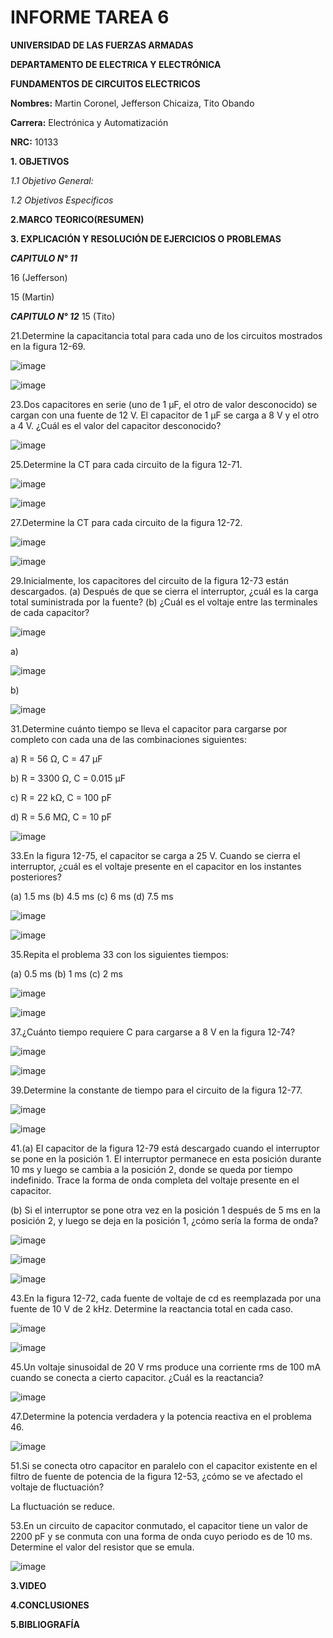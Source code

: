 # INFORME TAREA 6

**UNIVERSIDAD DE LAS FUERZAS ARMADAS**

**DEPARTAMENTO DE ELECTRICA Y ELECTRÓNICA**

**FUNDAMENTOS DE CIRCUITOS ELECTRICOS**

**Nombres:** Martin Coronel, Jefferson Chicaiza, Tito Obando 

**Carrera:** Electrónica y Automatización 

**NRC:** 10133

**1. OBJETIVOS**

*1.1 Objetivo General:* 

*1.2 Objetivos Especificos*

**2.MARCO TEORICO(RESUMEN)**

**3. EXPLICACIÓN Y RESOLUCIÓN DE EJERCICIOS O PROBLEMAS**

***CAPITULO N° 11***

16 (Jefferson)

15 (Martin) 

***CAPITULO N° 12***
15 (Tito)

21.Determine la capacitancia total para cada uno de los circuitos mostrados en la figura 12-69.

![image](https://user-images.githubusercontent.com/94098157/149427566-9b46b308-1a5a-45e9-8889-0c9574d022e9.png)

![image](https://user-images.githubusercontent.com/94098157/149429179-423da4f2-c01c-4590-8ee1-f7c231be5706.png)

23.Dos capacitores en serie (uno de 1 µF, el otro de valor desconocido) se cargan con una fuente de 12 V. El capacitor de 1 µF se carga a 8 V y el otro a 4 V. ¿Cuál es el valor del capacitor desconocido?

![image](https://user-images.githubusercontent.com/94098157/149432826-e87d44c2-8be8-4c5e-af62-147fd34bb434.png)

25.Determine la CT para cada circuito de la figura 12-71.

![image](https://user-images.githubusercontent.com/94098157/149432936-62330e7f-deca-4d86-aa06-4c75516a47b3.png)

![image](https://user-images.githubusercontent.com/94098157/149434389-611b2e62-1906-408a-8042-d343c369c93c.png)

27.Determine la CT para cada circuito de la figura 12-72.

![image](https://user-images.githubusercontent.com/94098157/149434557-78eb8851-7fff-4eca-b1b4-07dc5aa292ea.png)

![image](https://user-images.githubusercontent.com/94098157/149439667-24d1543d-9acd-4615-985b-92bccb543d23.png)

29.Inicialmente, los capacitores del circuito de la figura 12-73 están descargados.
(a) Después de que se cierra el interruptor, ¿cuál es la carga total suministrada por la fuente?
(b) ¿Cuál es el voltaje entre las terminales de cada capacitor?

![image](https://user-images.githubusercontent.com/94098157/149440171-e9d63bc0-1727-4665-99ae-9150a16424cd.png)

a)

![image](https://user-images.githubusercontent.com/94098157/149441188-3f205e8e-6dfe-42ea-b425-6ec217c2cbdc.png)

b)

![image](https://user-images.githubusercontent.com/94098157/149442207-7a358caa-0250-4e46-b427-a67ae9d7d50e.png)


31.Determine cuánto tiempo se lleva el capacitor para cargarse por completo con cada una de las combinaciones siguientes:

a) R = 56 Ω, C = 47 µF

b) R = 3300 Ω, C = 0.015 µF

c) R = 22 kΩ, C = 100 pF

d) R = 5.6 MΩ, C = 10 pF

![image](https://user-images.githubusercontent.com/94098157/149453518-98c9e3a3-eaf6-4112-b5cf-218470639e4c.png)

33.En la figura 12-75, el capacitor se carga a 25 V. Cuando se cierra el interruptor, ¿cuál es el voltaje presente en el capacitor en los instantes posteriores?

(a) 1.5 ms (b) 4.5 ms (c) 6 ms (d) 7.5 ms

![image](https://user-images.githubusercontent.com/94098157/149445248-c9d9ea16-5c41-4567-ac36-a3b7af9a451e.png)

![image](https://user-images.githubusercontent.com/94098157/149455437-c4f20ad0-4eeb-427e-a325-e76948fe15ad.png)

35.Repita el problema 33 con los siguientes tiempos:

(a) 0.5 ms (b) 1 ms (c) 2 ms

![image](https://user-images.githubusercontent.com/94098157/149445248-c9d9ea16-5c41-4567-ac36-a3b7af9a451e.png)

![image](https://user-images.githubusercontent.com/94098157/149455770-78d867b1-a787-4f33-89c2-932ae18e9860.png)

37.¿Cuánto tiempo requiere C para cargarse a 8 V en la figura 12-74?

![image](https://user-images.githubusercontent.com/94098157/149455876-6d45bc7b-869d-4707-ad62-0d1df8f08d4a.png)

![image](https://user-images.githubusercontent.com/94098157/149456602-cf13929b-9f0e-45ec-b60d-8924ed2dc665.png)

39.Determine la constante de tiempo para el circuito de la figura 12-77.

![image](https://user-images.githubusercontent.com/94098157/149446081-37727e4e-cf6f-48b5-b9bc-9776cfab39e4.png)

![image](https://user-images.githubusercontent.com/94098157/149457418-dc71d12f-a015-4aa8-b43d-79741d4bfd17.png)

41.(a) El capacitor de la figura 12-79 está descargado cuando el interruptor se pone en la posición 1. El interruptor permanece en esta posición durante 10 ms y luego se cambia a la posición 2, donde se queda por tiempo indefinido. Trace la forma de onda completa del voltaje presente en el capacitor.

(b) Si el interruptor se pone otra vez en la posición 1 después de 5 ms en la posición 2, y luego se deja en la posición 1, ¿cómo sería la forma de onda?

![image](https://user-images.githubusercontent.com/94098157/149447019-1de06d27-e838-40d5-9af0-a071817ab65b.png)

![image](https://user-images.githubusercontent.com/94098157/149447245-141e7ac3-69d0-418b-8dcc-ba57b4dfcb98.png)

![image](https://user-images.githubusercontent.com/94098157/149447281-2fcb3a4c-6ff1-44ec-99c1-093f587fd1c9.png)


43.En la figura 12-72, cada fuente de voltaje de cd es reemplazada por una fuente de 10 V de 2 kHz. Determine la reactancia total en cada caso.

![image](https://user-images.githubusercontent.com/94098157/149447980-08ea71dd-9117-497f-9303-16700a6e0825.png)

![image](https://user-images.githubusercontent.com/94098157/149449447-5806887b-8027-455d-b31a-2d2e168d586c.png)

45.Un voltaje sinusoidal de 20 V rms produce una corriente rms de 100 mA cuando se conecta a cierto capacitor. ¿Cuál es la reactancia?

![image](https://user-images.githubusercontent.com/94098157/149450054-6b94d846-54b1-4767-b2ba-e291a7ca89bf.png)

47.Determine la potencia verdadera y la potencia reactiva en el problema 46.

![image](https://user-images.githubusercontent.com/94098157/149451774-0f007bc8-a9f5-4f8f-8345-2445768230ef.png)

51.Si se conecta otro capacitor en paralelo con el capacitor existente en el filtro de fuente de potencia de la figura 12-53, ¿cómo se ve afectado el voltaje de fluctuación?

La fluctuación se reduce.

53.En un circuito de capacitor conmutado, el capacitor tiene un valor de 2200 pF y se conmuta con una forma de onda cuyo periodo es de 10 ms. Determine el valor del resistor que se emula.

![image](https://user-images.githubusercontent.com/94098157/149447619-90e9a626-860f-414a-8d10-6c3329627ddf.png)

**3.VIDEO**

**4.CONCLUSIONES**

**5.BIBLIOGRAFÍA**
